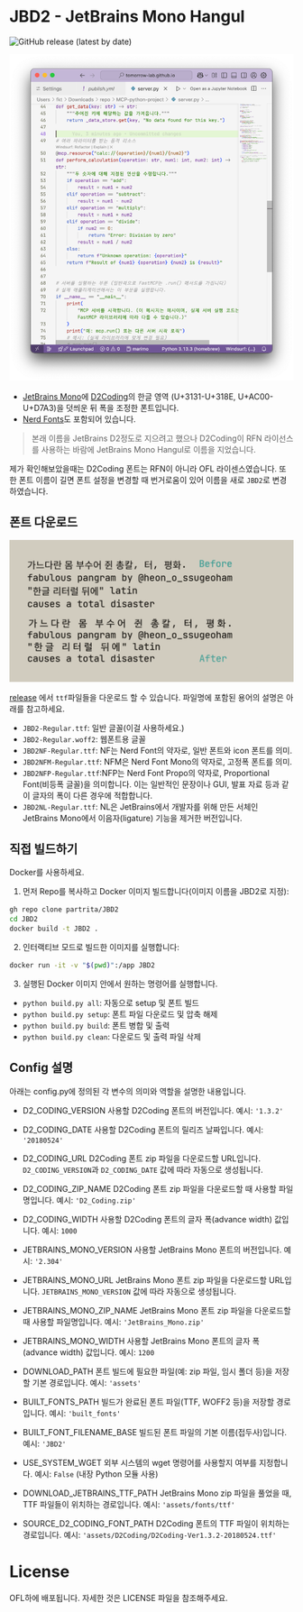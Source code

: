 # JBD2 - JetBrains Mono Hangul

![GitHub release (latest by date)](https://img.shields.io/github/v/release/partrita/JBD2?style=flat-square)

![](./static/screenshot.png)

- [JetBrains Mono](https://github.com/JetBrains/JetBrainsMono)에 [D2Coding](https://github.com/naver/d2codingfont)의 한글 영역 (U+3131-U+318E, U+AC00-U+D7A3)을 덧씌운 뒤 폭을 조정한 폰트입니다.
- [Nerd Fonts](https://github.com/ryanoasis/nerd-fonts)도 포함되어 있습니다.

> 본래 이름을 JetBrains D2정도로 지으려고 했으나 D2Coding이 RFN 라이선스를 사용하는 바람에 JetBrains Mono Hangul로 이름을 지었습니다.

제가 확인해보았을때는 D2Coding 폰트는 RFN이 아니라 OFL 라이센스였습니다. 또한 폰트 이름이 길면 폰트 설정을 변경할 때 번거로움이 있어 이름을 새로 `JBD2`로 변경하였습니다.

## 폰트 다운로드


![](./static/sample-invert.png)

[release](https://github.com/partrita/JBD2/releases) 에서 `ttf`파일들을 다운로드 할 수 있습니다. 파일명에 포함된 용어의 설명은 아래를 참고하세요.

- `JBD2-Regular.ttf`: 일반 글꼴(이걸 사용하세요.)
- `JBD2-Regular.woff2`: 웹폰트용 글꼴
- `JBD2NF-Regular.ttf`: NF는 Nerd Font의 약자로, 일반 폰트와 icon 폰트를 의미.
- `JBD2NFM-Regular.ttf`: NFM은 Nerd Font Mono의 약자로, 고정폭 폰트를 의미.
- `JBD2NFP-Regular.ttf`:NFP는 Nerd Font Propo의 약자로, Proportional Font(비등폭 글꼴)을 의미합니다. 이는 일반적인 문장이나 GUI, 발표 자료 등과 같이 글자의 폭이 다른 경우에 적합합니다.
- `JBD2NL-Regular.ttf`: NL은 JetBrains에서 개발자를 위해 만든 서체인 JetBrains Mono에서 이음자(ligature) 기능을 제거한 버전입니다.

## 직접 빌드하기

Docker를 사용하세요.

1. 먼저 Repo를 복사하고 Docker 이미지 빌드합니다(이미지 이름을 JBD2로 지정):

```bash
gh repo clone partrita/JBD2
cd JBD2
docker build -t JBD2 .
```

2. 인터랙티브 모드로 빌드한 이미지를 실행합니다:

```bash
docker run -it -v "$(pwd)":/app JBD2
```

3. 실행된 Docker 이미지 안에서 원하는 명령어를 실행합니다.

- `python build.py all`: 자동으로 setup 및 폰트 빌드
- `python build.py setup`: 폰트 파일 다운로드 및 압축 해제
- `python build.py build`: 폰트 병합 및 출력
- `python build.py clean`: 다운로드 및 출력 파일 삭제

## Config 설명

아래는 config.py에 정의된 각 변수의 의미와 역할을 설명한 내용입니다.

- D2_CODING_VERSION
  사용할 D2Coding 폰트의 버전입니다.
  예시: `'1.3.2'`

- D2_CODING_DATE
  사용할 D2Coding 폰트의 릴리즈 날짜입니다.
  예시: `'20180524'`

- D2_CODING_URL
  D2Coding 폰트 zip 파일을 다운로드할 URL입니다.
  `D2_CODING_VERSION`과 `D2_CODING_DATE` 값에 따라 자동으로 생성됩니다.

- D2_CODING_ZIP_NAME
  D2Coding 폰트 zip 파일을 다운로드할 때 사용할 파일명입니다.
  예시: `'D2_Coding.zip'`

- D2_CODING_WIDTH
  사용할 D2Coding 폰트의 글자 폭(advance width) 값입니다.
  예시: `1000`

- JETBRAINS_MONO_VERSION
  사용할 JetBrains Mono 폰트의 버전입니다.
  예시: `'2.304'`

- JETBRAINS_MONO_URL
  JetBrains Mono 폰트 zip 파일을 다운로드할 URL입니다.
  `JETBRAINS_MONO_VERSION` 값에 따라 자동으로 생성됩니다.

- JETBRAINS_MONO_ZIP_NAME
  JetBrains Mono 폰트 zip 파일을 다운로드할 때 사용할 파일명입니다.
  예시: `'JetBrains_Mono.zip'`

- JETBRAINS_MONO_WIDTH
  사용할 JetBrains Mono 폰트의 글자 폭(advance width) 값입니다.
  예시: `1200`

- DOWNLOAD_PATH
  폰트 빌드에 필요한 파일(예: zip 파일, 임시 폴더 등)을 저장할 기본 경로입니다.
  예시: `'assets'`

- BUILT_FONTS_PATH
  빌드가 완료된 폰트 파일(TTF, WOFF2 등)을 저장할 경로입니다.
  예시: `'built_fonts'`

- BUILT_FONT_FILENAME_BASE
  빌드된 폰트 파일의 기본 이름(접두사)입니다.
  예시: `'JBD2'`

- USE_SYSTEM_WGET
  외부 시스템의 wget 명령어를 사용할지 여부를 지정합니다.
  예시: `False` (내장 Python 모듈 사용)

- DOWNLOAD_JETBRAINS_TTF_PATH
  JetBrains Mono zip 파일을 풀었을 때, TTF 파일들이 위치하는 경로입니다.
  예시: `'assets/fonts/ttf'`

- SOURCE_D2_CODING_FONT_PATH
  D2Coding 폰트의 TTF 파일이 위치하는 경로입니다.
  예시: `'assets/D2Coding/D2Coding-Ver1.3.2-20180524.ttf'`

# License

OFL하에 배포됩니다. 자세한 것은 LICENSE 파일을 참조해주세요.
